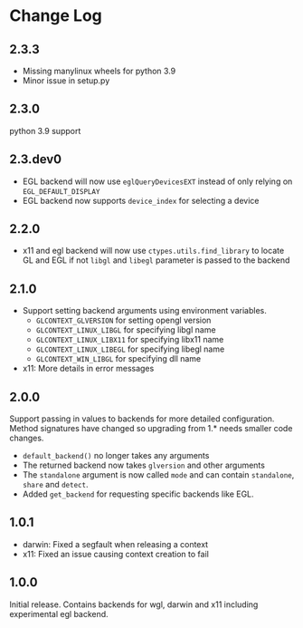 
# Change Log

## 2.3.3

* Missing manylinux wheels for python 3.9
* Minor issue in setup.py

## 2.3.0

python 3.9 support

## 2.3.dev0

* EGL backend will now use `eglQueryDevicesEXT` instead of only relying on `EGL_DEFAULT_DISPLAY`
* EGL backend now supports `device_index` for selecting a device

## 2.2.0

* x11 and egl backend will now use `ctypes.utils.find_library`
  to locate GL and EGL if not `libgl` and `libegl` parameter
  is passed to the backend

## 2.1.0

* Support setting backend arguments using environment variables.
  * `GLCONTEXT_GLVERSION` for setting opengl version
  * `GLCONTEXT_LINUX_LIBGL` for specifying libgl name
  * `GLCONTEXT_LINUX_LIBX11` for specifying libx11 name
  * `GLCONTEXT_LINUX_LIBEGL` for specifying libegl name
  * `GLCONTEXT_WIN_LIBGL` for specifying dll name
* x11: More details in error messages

## 2.0.0

Support passing in values to backends for more detailed
configuration. Method signatures have changed so upgrading
from 1.* needs smaller code changes.

- `default_backend()` no longer takes any arguments
- The returned backend now takes `glversion` and other arguments
- The `standalone` argument is now called `mode` and can contain
  `standalone`, `share` and `detect`.
- Added `get_backend` for requesting specific backends like EGL.

## 1.0.1

* darwin: Fixed a segfault when releasing a context
* x11: Fixed an issue causing context creation to fail

## 1.0.0

Initial release. Contains backends for wgl, darwin and x11
including experimental egl backend.
